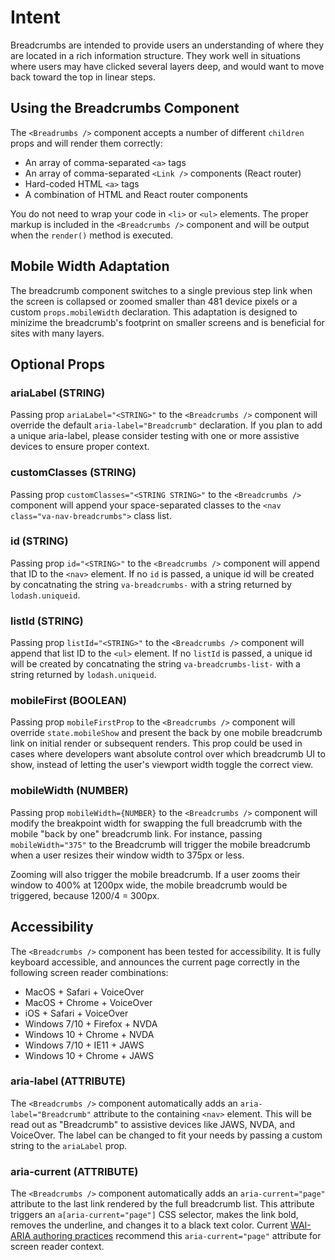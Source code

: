 # Intent

Breadcrumbs are intended to provide users an understanding of where they are located in a rich information structure. They work well in situations where users may have clicked several layers deep, and would want to move back toward the top in linear steps.

## Using the Breadcrumbs Component

The `<Breadrumbs />` component accepts a number of different `children` props and will render them correctly:

* An array of comma-separated `<a>` tags
* An array of comma-separated `<Link />` components (React router)
* Hard-coded HTML `<a>` tags
* A combination of HTML and React router components

You do not need to wrap your code in `<li>` or `<ul>` elements. The proper markup is included in the `<Breadcrumbs />` component and will be output when the `render()` method is executed.

## Mobile Width Adaptation

The breadcrumb component switches to a single previous step link when the screen is collapsed or zoomed smaller than 481 device pixels or a custom `props.mobileWidth` declaration. This adaptation is designed to minizime the breadcrumb's footprint on smaller screens and is beneficial for sites with many layers.

## Optional Props

### ariaLabel (STRING)

Passing prop `ariaLabel="<STRING>"` to the `<Breadcrumbs />` component will override the default `aria-label="Breadcrumb"` declaration. If you plan to add a unique aria-label, please consider testing with one or more assistive devices to ensure proper context.

### customClasses (STRING)

Passing prop `customClasses="<STRING STRING>"` to the `<Breadcrumbs />` component will append your space-separated classes to the `<nav class="va-nav-breadcrumbs">` class list.

### id (STRING)

Passing prop `id="<STRING>"` to the `<Breadcrumbs />` component will append that ID to the `<nav>` element. If no `id` is passed, a unique id will be created by concatnating the string `va-breadcrumbs-` with a string returned by `lodash.uniqueid`.

### listId (STRING)

Passing prop `listId="<STRING>"` to the `<Breadcrumbs />` component will append that list ID to the `<ul>` element. If no `listId` is passed, a unique id will be created by concatnating the string `va-breadcrumbs-list-` with a string returned by `lodash.uniqueid`.

### mobileFirst (BOOLEAN)

Passing prop `mobileFirstProp` to the `<Breadcrumbs />` component will override `state.mobileShow` and present the back by one mobile breadcrumb link on initial render or subsequent renders. This prop could be used in cases where developers want absolute control over which breadcrumb UI to show, instead of letting the user's viewport width toggle the correct view.

### mobileWidth (NUMBER)

Passing prop `mobileWidth={NUMBER}` to the `<Breadcrumbs />` component will modify the breakpoint width for swapping the full breadcrumb with the mobile "back by one" breadcrumb link. For instance, passing `mobileWidth="375"` to the Breadcrumb will trigger the mobile breadcrumb when a user resizes their window width to 375px or less.

Zooming will also trigger the mobile breadcrumb. If a user zooms their window to 400% at 1200px wide, the mobile breadcrumb would be triggered, because 1200/4 = 300px.

## Accessibility

The `<Breadcrumbs />` component has been tested for accessibility. It is fully keyboard accessible, and announces the current page correctly in the following screen reader combinations:

* MacOS + Safari + VoiceOver
* MacOS + Chrome + VoiceOver
* iOS + Safari + VoiceOver
* Windows 7/10 + Firefox + NVDA
* Windows 10 + Chrome + NVDA
* Windows 7/10 + IE11 + JAWS
* Windows 10 + Chrome + JAWS

### aria-label (ATTRIBUTE)

The `<Breadcrumbs />` component automatically adds an `aria-label="Breadcrumb"` attribute to the containing `<nav>` element. This will be read out as "Breadcrumb" to assistive devices like JAWS, NVDA, and VoiceOver. The label can be changed to fit your needs by passing a custom string to the `ariaLabel` prop.

### aria-current (ATTRIBUTE)

The `<Breadcrumbs />` component automatically adds an `aria-current="page"` attribute to the last link rendered by the full breadcrumb list. This attribute triggers an `a[aria-current="page"]` CSS selector, makes the link bold, removes the underline, and changes it to a black text color. Current [WAI-ARIA authoring practices](https://www.w3.org/TR/2017/NOTE-wai-aria-practices-1.1-20171214/examples/breadcrumb/index.html) recommend this `aria-current="page"` attribute for screen reader context.

